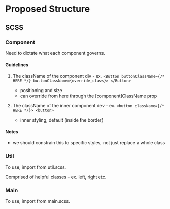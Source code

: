 # Proposed Structure

## SCSS

### Component

Need to dictate what each component governs.

#### Guidelines

1. The className of the component div - ex. `<Button buttonClassName={/* HERE */} buttonClassName={override_class}> </Button>`
    * positioning and size
    * can override from here through the [component]ClassName prop
    
2. The className of the inner component dev - ex. `<button className={/* HERE */}> <button>`
    * inner styling, default (inside the border)

#### Notes

* we should constrain this to specific styles, not just replace a whole class
    
### Util

To use, import from util.scss.

Comprised of helpful classes - ex. left, right etc.
    
### Main

To use, import from main.scss.
